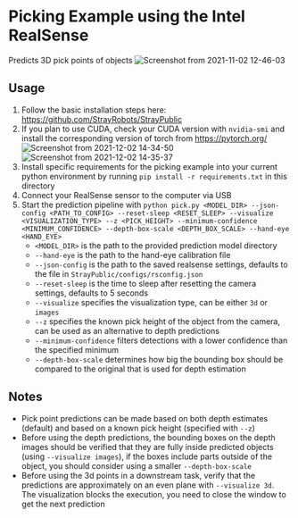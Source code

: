 # Picking Example using the Intel RealSense
Predicts 3D pick points of objects
![Screenshot from 2021-11-02 12-46-03](https://user-images.githubusercontent.com/4254623/139871411-22094581-5f67-4417-81dd-c9d3a2ad4477.png)



## Usage

1. Follow the basic installation steps here: https://github.com/StrayRobots/StrayPublic
2. If you plan to use CUDA, check your CUDA version with `nvidia-smi` and install the corresponding version of torch from https://pytorch.org/
![Screenshot from 2021-12-02 14-34-50](https://user-images.githubusercontent.com/4254623/144422990-cb72285f-ecf4-48d7-99b3-c28240f5216e.png)
![Screenshot from 2021-12-02 14-35-37](https://user-images.githubusercontent.com/4254623/144423088-6255ceea-b3aa-4125-9154-d21ef04c5675.png)
3. Install specific requirements for the picking example into your current python environment by running `pip install -r requirements.txt` in this directory
4. Connect your RealSense sensor to the computer via USB
5. Start the prediction pipeline with `python pick.py <MODEL_DIR> --json-config <PATH_TO_CONFIG> --reset-sleep <RESET_SLEEP> --visualize <VISUALIZATION_TYPE> --z <PICK_HEIGHT> --minimum-confidence <MINIMUM_CONFIDENCE> --depth-box-scale <DEPTH_BOX_SCALE> --hand-eye <HAND_EYE>`
    - `<MODEL_DIR>` is the path to the provided prediction model directory
    - `--hand-eye` is the path to the hand-eye calibration file
    - `--json-config` is the path to the saved realsense settings, defaults to the file in `StrayPublic/configs/rsconfig.json`
    - `--reset-sleep` is the time to sleep after resetting the camera settings, defaults to 5 seconds
    - `--visualize` specifies the visualization type, can be either `3d` or `images`
    - `--z` specifies the known pick height of the object from the camera, can be used as an alternative to depth predictions
    - `--minimum-confidence` filters detections with a lower confidence than the specified minimum
    - `--depth-box-scale` determines how big the bounding box should be compared to the original that is used for depth estimation


## Notes
* Pick point predictions can be made based on both depth estimates (default) and based on a known pick height (specified with `--z`)
* Before using the depth predictions, the bounding boxes on the depth images should be verified that they are fully inside predicted objects (using `--visualize images`), if the boxes include parts outside of the object, you should consider using a smaller `--depth-box-scale`
* Before using the 3d points in a downstream task, verify that the predictions are approximately on an even plane with `--visualize 3d`. The visualization blocks the execution, you need to close the window to get the next prediction
